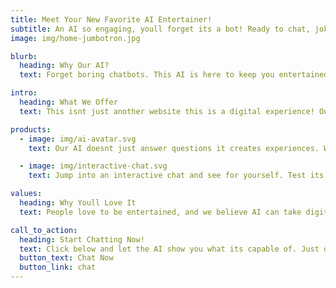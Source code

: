 ```yaml
---
title: Meet Your New Favorite AI Entertainer!
subtitle: An AI so engaging, youll forget its a bot! Ready to chat, joke, and entertain?
image: img/home-jumbotron.jpg

blurb:
  heading: Why Our AI?
  text: Forget boring chatbots. This AI is here to keep you entertained! Whether youre looking for laughs, deep convos, or even some unexpected surprises, our AI does it all. Think of it as your personal digital entertainer, available 24/7!

intro:
  heading: What We Offer
  text: This isnt just another website this is a digital experience! Our AI is designed to interact dynamically, adapt to conversations, and keep things fun, engaging, and unpredictable. No scripts, just pure AI-powered entertainment.

products:
  - image: img/ai-avatar.svg
    text: Our AI doesnt just answer questions it creates experiences. Whether you need a virtual companion, a game partner, or someone to challenge your thoughts, its got you covered!

  - image: img/interactive-chat.svg
    text: Jump into an interactive chat and see for yourself. Test its wit, explore different moods, and let it surprise you. Ready for a new kind of conversation?

values:
  heading: Why Youll Love It
  text: People love to be entertained, and we believe AI can take digital entertainment to the next level. No more static content our AI evolves, learns, and responds dynamically. Every visit is a new experience!

call_to_action:
  heading: Start Chatting Now!
  text: Click below and let the AI show you what its capable of. Just one conversation, and youll be hooked!
  button_text: Chat Now
  button_link: chat
---
```

